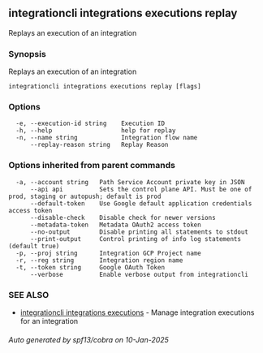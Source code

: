 ## integrationcli integrations executions replay

Replays an execution of an integration

### Synopsis

Replays an execution of an integration

```
integrationcli integrations executions replay [flags]
```

### Options

```
  -e, --execution-id string    Execution ID
  -h, --help                   help for replay
  -n, --name string            Integration flow name
      --replay-reason string   Replay Reason
```

### Options inherited from parent commands

```
  -a, --account string   Path Service Account private key in JSON
      --api api          Sets the control plane API. Must be one of prod, staging or autopush; default is prod
      --default-token    Use Google default application credentials access token
      --disable-check    Disable check for newer versions
      --metadata-token   Metadata OAuth2 access token
      --no-output        Disable printing all statements to stdout
      --print-output     Control printing of info log statements (default true)
  -p, --proj string      Integration GCP Project name
  -r, --reg string       Integration region name
  -t, --token string     Google OAuth Token
      --verbose          Enable verbose output from integrationcli
```

### SEE ALSO

* [integrationcli integrations executions](integrationcli_integrations_executions.md)	 - Manage integration executions for an integration

###### Auto generated by spf13/cobra on 10-Jan-2025
